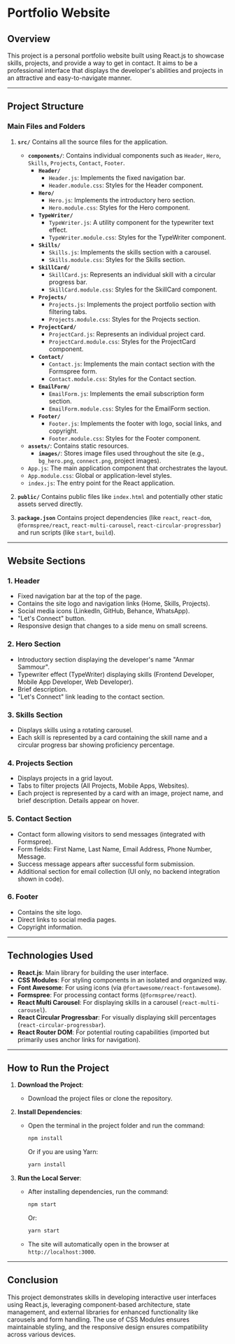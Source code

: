 # Portfolio Website

## **Overview**
This project is a personal portfolio website built using React.js to showcase skills, projects, and provide a way to get in contact. It aims to be a professional interface that displays the developer's abilities and projects in an attractive and easy-to-navigate manner.

---

## **Project Structure**
### **Main Files and Folders**
1.  **`src/`**
    Contains all the source files for the application.
    *   **`components/`**: Contains individual components such as `Header`, `Hero`, `Skills`, `Projects`, `Contact`, `Footer`.
        *   **`Header/`**
            *   `Header.js`: Implements the fixed navigation bar.
            *   `Header.module.css`: Styles for the Header component.
        *   **`Hero/`**
            *   `Hero.js`: Implements the introductory hero section.
            *   `Hero.module.css`: Styles for the Hero component.
        *   **`TypeWriter/`**
            *   `TypeWriter.js`: A utility component for the typewriter text effect.
            *   `TypeWriter.module.css`: Styles for the TypeWriter component.
        *   **`Skills/`**
            *   `Skills.js`: Implements the skills section with a carousel.
            *   `Skills.module.css`: Styles for the Skills section.
        *   **`SkillCard/`**
            *   `SkillCard.js`: Represents an individual skill with a circular progress bar.
            *   `SkillCard.module.css`: Styles for the SkillCard component.
        *   **`Projects/`**
            *   `Projects.js`: Implements the project portfolio section with filtering tabs.
            *   `Projects.module.css`: Styles for the Projects section.
        *   **`ProjectCard/`**
            *   `ProjectCard.js`: Represents an individual project card.
            *   `ProjectCard.module.css`: Styles for the ProjectCard component.
        *   **`Contact/`**
            *   `Contact.js`: Implements the main contact section with the Formspree form.
            *   `Contact.module.css`: Styles for the Contact section.
        *   **`EmailForm/`**
            *   `EmailForm.js`: Implements the email subscription form section.
            *   `EmailForm.module.css`: Styles for the EmailForm section.
        *   **`Footer/`**
            *   `Footer.js`: Implements the footer with logo, social links, and copyright.
            *   `Footer.module.css`: Styles for the Footer component.
    *   **`assets/`**: Contains static resources.
        *   **`images/`**: Stores image files used throughout the site (e.g., `bg_hero.png`, `connect.png`, project images).
    *   `App.js`: The main application component that orchestrates the layout.
    *   `App.module.css`: Global or application-level styles.
    *   `index.js`: The entry point for the React application.

2.  **`public/`**
    Contains public files like `index.html` and potentially other static assets served directly.

3.  **`package.json`**
    Contains project dependencies (like `react`, `react-dom`, `@formspree/react`, `react-multi-carousel`, `react-circular-progressbar`) and run scripts (like `start`, `build`).

---

## **Website Sections**
### 1.  **Header**
*   Fixed navigation bar at the top of the page.
*   Contains the site logo and navigation links (Home, Skills, Projects).
*   Social media icons (LinkedIn, GitHub, Behance, WhatsApp).
*   "Let's Connect" button.
*   Responsive design that changes to a side menu on small screens.

### 2.  **Hero Section**
*   Introductory section displaying the developer's name "Anmar Sammour".
*   Typewriter effect (TypeWriter) displaying skills (Frontend Developer, Mobile App Developer, Web Developer).
*   Brief description.
*   "Let's Connect" link leading to the contact section.

### 3.  **Skills Section**
*   Displays skills using a rotating carousel.
*   Each skill is represented by a card containing the skill name and a circular progress bar showing proficiency percentage.

### 4.  **Projects Section**
*   Displays projects in a grid layout.
*   Tabs to filter projects (All Projects, Mobile Apps, Websites).
*   Each project is represented by a card with an image, project name, and brief description. Details appear on hover.

### 5.  **Contact Section**
*   Contact form allowing visitors to send messages (integrated with Formspree).
*   Form fields: First Name, Last Name, Email Address, Phone Number, Message.
*   Success message appears after successful form submission.
*   Additional section for email collection (UI only, no backend integration shown in code).

### 6.  **Footer**
*   Contains the site logo.
*   Direct links to social media pages.
*   Copyright information.

---

## **Technologies Used**
*   **React.js**: Main library for building the user interface.
*   **CSS Modules**: For styling components in an isolated and organized way.
*   **Font Awesome**: For using icons (via `@fortawesome/react-fontawesome`).
*   **Formspree**: For processing contact forms (`@formspree/react`).
*   **React Multi Carousel**: For displaying skills in a carousel (`react-multi-carousel`).
*   **React Circular Progressbar**: For visually displaying skill percentages (`react-circular-progressbar`).
*   **React Router DOM**: For potential routing capabilities (imported but primarily uses anchor links for navigation).

---

## **How to Run the Project**
1.  **Download the Project**:
    *   Download the project files or clone the repository.

2.  **Install Dependencies**:
    *   Open the terminal in the project folder and run the command:
        ```bash
        npm install
        ```
        Or if you are using Yarn:
        ```bash
        yarn install
        ```

3.  **Run the Local Server**:
    *   After installing dependencies, run the command:
        ```bash
        npm start
        ```
        Or:
        ```bash
        yarn start
        ```
    *   The site will automatically open in the browser at `http://localhost:3000`.

---

## **Conclusion**
This project demonstrates skills in developing interactive user interfaces using React.js, leveraging component-based architecture, state management, and external libraries for enhanced functionality like carousels and form handling. The use of CSS Modules ensures maintainable styling, and the responsive design ensures compatibility across various devices.